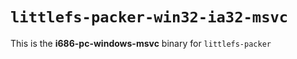 # `littlefs-packer-win32-ia32-msvc`

This is the **i686-pc-windows-msvc** binary for `littlefs-packer`
